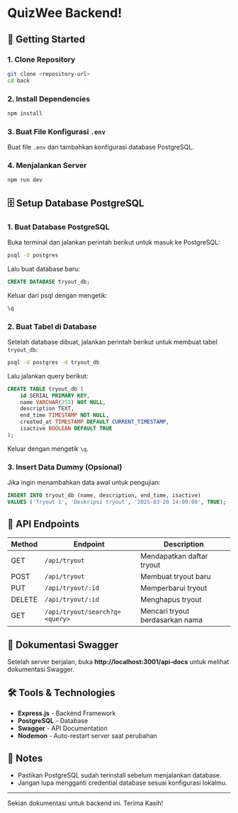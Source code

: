 # QuizWee Backend!

## 🚀 Getting Started

### 1. Clone Repository

```sh
git clone <repository-url>
cd back
```

### 2. Install Dependencies

```sh
npm install
```

### 3. Buat File Konfigurasi `.env`

Buat file `.env` dan tambahkan konfigurasi database PostgreSQL.

### 4. Menjalankan Server

```sh
npm run dev
```

## 🗄️ Setup Database PostgreSQL

### 1. Buat Database PostgreSQL

Buka terminal dan jalankan perintah berikut untuk masuk ke PostgreSQL:

```sh
psql -U postgres
```

Lalu buat database baru:

```sql
CREATE DATABASE tryout_db;
```

Keluar dari psql dengan mengetik:

```sh
\q
```

### 2. Buat Tabel di Database

Setelah database dibuat, jalankan perintah berikut untuk membuat tabel `tryout_db`:

```sh
psql -U postgres -d tryout_db
```

Lalu jalankan query berikut:

```sql
CREATE TABLE tryout_db (
    id SERIAL PRIMARY KEY,
    name VARCHAR(255) NOT NULL,
    description TEXT,
    end_time TIMESTAMP NOT NULL,
    created_at TIMESTAMP DEFAULT CURRENT_TIMESTAMP,
    isactive BOOLEAN DEFAULT TRUE
);
```

Keluar dengan mengetik `\q`.

### 3. Insert Data Dummy (Opsional)

Jika ingin menambahkan data awal untuk pengujian:

```sql
INSERT INTO tryout_db (name, description, end_time, isactive)
VALUES ('Tryout 1', 'Deskripsi tryout', '2025-03-20 14:00:00', TRUE);
```

## 📜 API Endpoints

| Method | Endpoint                       | Description                     |
| ------ | ------------------------------ | ------------------------------- |
| GET    | `/api/tryout`                  | Mendapatkan daftar tryout       |
| POST   | `/api/tryout`                  | Membuat tryout baru             |
| PUT    | `/api/tryout/:id`              | Memperbarui tryout              |
| DELETE | `/api/tryout/:id`              | Menghapus tryout                |
| GET    | `/api/tryout/search?q=<query>` | Mencari tryout berdasarkan nama |

## 🔗 Dokumentasi Swagger

Setelah server berjalan, buka **http://localhost:3001/api-docs** untuk melihat dokumentasi Swagger.

## 🛠 Tools & Technologies

- **Express.js** - Backend Framework
- **PostgreSQL** - Database
- **Swagger** - API Documentation
- **Nodemon** - Auto-restart server saat perubahan

## 📌 Notes

- Pastikan PostgreSQL sudah terinstall sebelum menjalankan database.
- Jangan lupa mengganti credential database sesuai konfigurasi lokalmu.

---

Sekian dokumentasi untuk backend ini. Terima Kasih!
